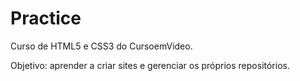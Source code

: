 # Practice
 Curso de HTML5 e CSS3 do CursoemVideo.

Objetivo: aprender a criar sites e gerenciar os próprios repositórios.
